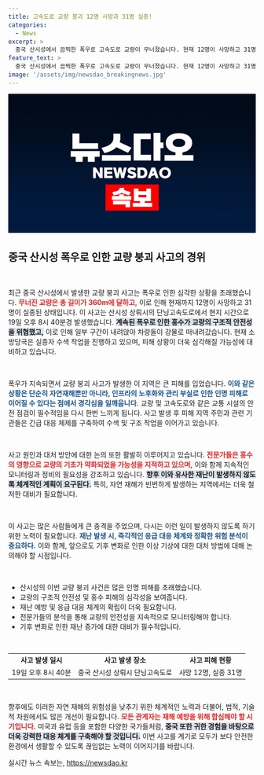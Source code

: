 ```yaml
---
title: 고속도로 교량 붕괴 12명 사망과 31명 실종!
categories:
  - News
excerpt: >
  중국 산시성에서 끔찍한 폭우로 고속도로 교량이 무너졌습니다. 현재 12명이 사망하고 31명이 실종 상태, 수색이 이어지는 가운데 대규모 구조작업이 진행 중입니다.
feature_text: >
  중국 산시성에서 끔찍한 폭우로 고속도로 교량이 무너졌습니다. 현재 12명이 사망하고 31명이 실종 상태, 수색이 이어지는 가운데 대규모 구조작업이 진행 중입니다.
image: '/assets/img/newsdao_breakingnews.jpg'
---
```


<p><img src="/assets/img/newsdao_breakingnews.jpg" alt="cryptoinkorea 속보" /></p>

<h2 data-ke-size="size26">중국 산시성 폭우로 인한 교량 붕괴 사고의 경위</h2>

<p data-ke-size="size16">&nbsp;</p>

<p>최근 중국 산시성에서 발생한 교량 붕괴 사고는 폭우로 인한 심각한 상황을 초래했습니다. <b><span style="color: #ee2323;">무너진 교량은 총 길이가 360m에 달하고,</span></b> 이로 인해 현재까지 12명이 사망하고 31명이 실종된 상태입니다. 이 사고는 산시성 상뤄시의 단닝고속도로에서 현지 시간으로 19일 오후 8시 40분경 발생했습니다. <b><span style="background-color: #21538527;">계속된 폭우로 인한 홍수가 교량의 구조적 안전성을 위협했고,</span></b> 이로 인해 일부 구간이 내려앉아 차량들이 강물로 떠내려갔습니다. 현재 소방당국은 실종자 수색 작업을 진행하고 있으며, 피해 상황이 더욱 심각해질 가능성에 대비하고 있습니다.</p>

<p data-ke-size="size16">&nbsp;</p>

<p>폭우가 지속되면서 교량 붕괴 사고가 발생한 이 지역은 큰 피해를 입었습니다. <b><span style="color: #1a5490;">이와 같은 상황은 단순히 자연재해뿐만 아니라, 인프라의 노후화와 관리 부실로 인한 인명 피해로 이어질 수 있다는 점에서 경각심을 일깨웁니다.</span></b> 교량 및 고속도로와 같은 교통 시설의 안전 점검이 필수적임을 다시 한번 느끼게 됩니다. 사고 발생 후 피해 지역 주민과 관련 기관들은 긴급 대응 체제를 구축하여 수색 및 구조 작업을 이어가고 있습니다.</p>

<p data-ke-size="size16">&nbsp;</p>

<p>사고 원인과 대처 방안에 대한 논의 또한 활발히 이루어지고 있습니다. <b><span style="color: #ee2323;">전문가들은 홍수의 영향으로 교량의 기초가 약화되었을 가능성을 지적하고 있으며,</span></b> 이와 함께 지속적인 모니터링과 정비의 필요성을 강조하고 있습니다. <b><span style="background-color: #21538527;">향후 이와 유사한 재난이 발생하지 않도록 체계적인 계획이 요구된다.</span></b> 특히, 자연 재해가 빈번하게 발생하는 지역에서는 더욱 철저한 대비가 필요합니다.</p>

<p data-ke-size="size16">&nbsp;</p>

<p>이 사고는 많은 사람들에게 큰 충격을 주었으며, 다시는 이런 일이 발생하지 않도록 하기 위한 노력이 필요합니다. <b><span style="color: #1a5490;">재난 발생 시, 즉각적인 응급 대응 체계와 정확한 위험 분석이 중요하다.</span></b> 이와 함께, 앞으로도 기후 변화로 인한 이상 기상에 대한 대처 방법에 대해 논의해야 할 시점입니다.</p>

<p data-ke-size="size16">&nbsp;</p>

<ul>
    <li>산시성의 이번 교량 붕괴 사건은 많은 인명 피해를 초래했습니다.</li>
    <li>교량의 구조적 안전성 및 홍수 피해의 심각성을 보여줍니다.</li>
    <li>재난 예방 및 응급 대응 체계의 확립이 더욱 필요합니다.</li>
    <li>전문가들의 분석을 통해 교량의 안전성을 지속적으로 모니터링해야 합니다.</li>
    <li>기후 변화로 인한 재난 증가에 대한 대비가 필수적입니다.</li>
</ul>

<p data-ke-size="size16">&nbsp;</p>

<table style="width: 100%;">
    <tr>
        <td style="text-align: center; height: 17px;"><b>사고 발생 일시</b></td>
        <td style="text-align: center; height: 17px;"><b>사고 발생 장소</b></td>
        <td style="text-align: center; height: 17px;"><b>사고 피해 현황</b></td>
    </tr>
    <tr>
        <td style="text-align: center; height: 17px;">19일 오후 8시 40분</td>
        <td style="text-align: center; height: 17px;">중국 산시성 상뤄시 단닝고속도로</td>
        <td style="text-align: center; height: 17px;">사망 12명, 실종 31명</td>
    </tr>
</table>

<p data-ke-size="size16">&nbsp;</p>

<p>향후에도 이러한 자연 재해의 위험성을 낮추기 위한 체계적인 노력과 더불어, 법적, 기술적 차원에서도 많은 개선이 필요합니다. <b><span style="color: #ee2323;">모든 관계자는 재해 예방을 위해 합심해야 할 시기입니다.</span></b> 미국과 유럽 등을 포함한 다양한 국가들처럼, <b><span style="background-color: #21538527;">중국 또한 귀한 경험을 바탕으로 더욱 강력한 대응 체계를 구축해야 할 것입니다.</span></b> 이번 사고를 계기로 모두가 보다 안전한 환경에서 생활할 수 있도록 끊임없는 노력이 이어지기를 바랍니다.</p>
실시간 뉴스 속보는, <a href="https://newsdao.kr" rel="dofollow">https://newsdao.kr</a>


